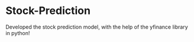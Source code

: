 # Stock-Prediction
Developed the stock prediction model, with the help of the yfinance library in python!
